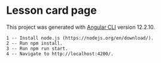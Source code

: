# Lesson card page

This project was generated with [Angular CLI](https://github.com/angular/angular-cli) version 12.2.10.

```
1 -- Install node.js (https://nodejs.org/en/download/).
2 -- Run npm install.
3 -- Run npm run start. 
4 -- Navigate to http://localhost:4200/.
```
